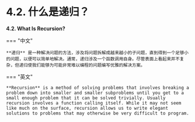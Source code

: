 # 4.2. 什么是递归？

**4.2. What Is Recursion?**

=== "中文"

    **递归** 是一种解决问题的方法，涉及将问题拆解成越来越小的子问题，直到得到一个足够小的问题，以便可以简单地解决。通常，递归涉及一个函数调用自身。尽管表面上看起来并不复杂，但递归使我们能够为可能非常难以编程的问题编写优雅的解决方案。


=== "英文"
    
    **Recursion** is a method of solving problems that involves breaking a problem down into smaller and smaller subproblems until you get to a small enough problem that it can be solved trivially. Usually recursion involves a function calling itself. While it may not seem like much on the surface, recursion allows us to write elegant solutions to problems that may otherwise be very difficult to program.
